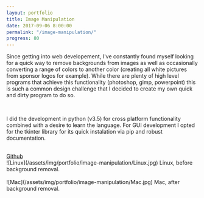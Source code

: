 ```yaml
---
layout: portfolio
title: Image Manipulation
date: 2017-09-06 8:00:00
permalink: "/image-manipulation/"
progress: 80
---
```


Since getting into web developement, I've constantly found myself looking for a quick way to remove backgrounds from images as well as occasionally converting a range of colors to another color (creating all white pictures from sponsor logos for example). While there are plenty of high level programs that achieve this functionality (photoshop, gimp, powerpoint) this is such a common design challenge that I decided to create my own quick and dirty program to do so.

<br>

I did the development in python (v3.5) for cross platform functionality combined with a desire to learn the language. For GUI development I opted for the tkinter library for its quick instalation via pip and robust documentation.

<br>

<a class="button" href="https://github.com/tlee753/image-manipulation">
Github
</a>

<br>
![Linux](/assets/img/portfolio/image-manipulation/Linux.jpg)
Linux, before background removal. 
<br>
<br>
![Mac](/assets/img/portfolio/image-manipulation/Mac.jpg)
Mac, after background removal.
